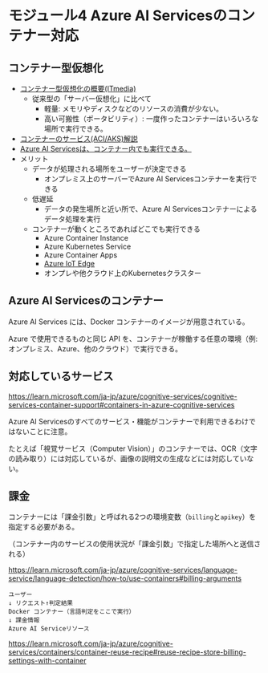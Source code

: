 # モジュール4 Azure AI Servicesのコンテナー対応

## コンテナー型仮想化

- [コンテナー型仮想化の概要(ITmedia)](https://www.itmedia.co.jp/enterprise/articles/1506/08/news015.html)
  - 従来型の「サーバー仮想化」に比べて
    - 軽量: メモリやディスクなどのリソースの消費が少ない。
    - 高い可搬性（ポータビリティ）: 一度作ったコンテナーはいろいろな場所で実行できる。
- [コンテナーのサービス(ACI/AKS)解説](../AZ-104-2023/pdf/コンテナーのサービス.pdf)
- [Azure AI Servicesは、コンテナー内でも実行できる。](https://learn.microsoft.com/ja-jp/azure/cognitive-services/cognitive-services-container-support)
- メリット
  - データが処理される場所をユーザーが決定できる
    - オンプレミス上のサーバーでAzure AI Servicesコンテナーを実行できる
  - 低遅延
    - データの発生場所と近い所で、Azure AI Servicesコンテナーによるデータ処理を実行
  - コンテナーが動くところであればどこでも実行できる
    - Azure Container Instance
    - Azure Kubernetes Service
    - Azure Container Apps
    - [Azure IoT Edge](../AZ-305/sql-edge.md)
    - オンプレや他クラウド上のKubernetesクラスター

## Azure AI Servicesのコンテナー

Azure AI Services には、Docker コンテナーのイメージが用意されている。

Azure で使用できるものと同じ API を、コンテナーが稼働する任意の環境（例: オンプレミス、Azure、他のクラウド）で実行できる。

## 対応しているサービス

https://learn.microsoft.com/ja-jp/azure/cognitive-services/cognitive-services-container-support#containers-in-azure-cognitive-services

Azure AI Servicesのすべてのサービス・機能がコンテナーで利用できるわけではないことに注意。

たとえば「視覚サービス（Computer Vision）」のコンテナーでは、OCR（文字の読み取り）には対応しているが、画像の説明文の生成などには対応していない。

## 課金

コンテナーには「課金引数」と呼ばれる2つの環境変数（`billing`と`apikey`）を指定する必要がある。

（コンテナー内のサービスの使用状況が「課金引数」で指定した場所へと送信される）

https://learn.microsoft.com/ja-jp/azure/cognitive-services/language-service/language-detection/how-to/use-containers#billing-arguments

```
ユーザー
↓ リクエスト↑判定結果
Docker コンテナー（言語判定をここで実行）
↓ 課金情報
Azure AI Serviceリソース
```

https://learn.microsoft.com/ja-jp/azure/cognitive-services/containers/container-reuse-recipe#reuse-recipe-store-billing-settings-with-container
<!--
## ラボ

- [ラボ04 Azure AI Servicesコンテナー](lab04cs.md)

-->

